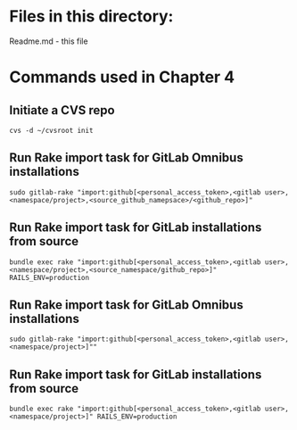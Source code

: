 # Files in this directory:
Readme.md - this file 

# Commands used in Chapter 4

## Initiate a CVS repo
``` 
cvs -d ~/cvsroot init
```

## Run Rake import task for GitLab Omnibus installations
``` 
sudo gitlab-rake "import:github[<personal_access_token>,<gitlab user>,<namespace/project>,<source_github_namepsace>/<github_repo>]"
``` 

## Run Rake import task for GitLab installations from source
``` 
bundle exec rake "import:github[<personal_access_token>,<gitlab user>,<namespace/project>,<source_namespace/github_repo>]" RAILS_ENV=production
``` 

## Run Rake import task for GitLab Omnibus installations
``` 
sudo gitlab-rake "import:github[<personal_access_token>,<gitlab user>,<namespace/project>]""
``` 

## Run Rake import task for GitLab installations from source
``` 
bundle exec rake "import:github[<personal_access_token>,<gitlab user>,<namespace/project>]" RAILS_ENV=production
``` 
